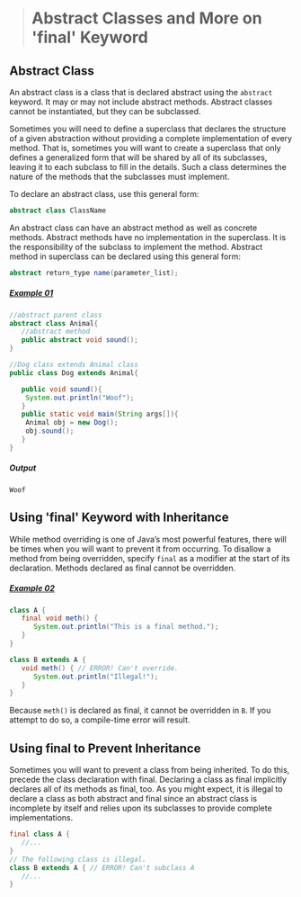 ># Abstract Classes and More on 'final' Keyword

## Abstract Class

An abstract class is a class that is declared abstract using the `abstract` keyword. It may or may not include abstract methods. Abstract classes cannot be instantiated, but they can be subclassed.

Sometimes you will need to define a superclass that declares the structure of a given abstraction without providing a complete implementation of every method. That is, sometimes you will want to create a superclass that only defines a generalized form that will be shared by all of its subclasses, leaving it to each subclass to fill in the details. Such a class determines the nature of the methods that the subclasses must implement.

To declare an abstract class, use this general form:

```java
abstract class ClassName
```

An abstract class can have an abstract method as well as concrete methods. Abstract methods have no implementation in the superclass. It is the responsibility of the subclass to implement the method. Abstract method in superclass can be declared using this general form:

```java
abstract return_type name(parameter_list);
```

##### [Example 01](../20-Examples/10-Inheritance/05-Abstract-Classes-and-More-on-final-Keyword/Example-01/)

```java
//abstract parent class
abstract class Animal{
   //abstract method
   public abstract void sound();
}
```

```java
//Dog class extends Animal class
public class Dog extends Animal{

   public void sound(){
	System.out.println("Woof");
   }
   public static void main(String args[]){
	Animal obj = new Dog();
	obj.sound();
   }
}
```

##### Output

    Woof


## Using 'final' Keyword with Inheritance

While method overriding is one of Java’s most powerful features, there will be times when you will want to prevent it from occurring. To disallow a method from being overridden, specify `final` as a modifier at the start of its declaration. Methods declared as final cannot be overridden.

##### [Example 02](../20-Examples/10-Inheritance/05-Abstract-Classes-and-More-on-final-Keyword/Example-02/)

```java
class A {
   final void meth() {
      System.out.println("This is a final method.");
   }
}
```

```java
class B extends A {
   void meth() { // ERROR! Can't override.
      System.out.println("Illegal!");
   }
}
```

Because `meth()` is declared as final, it cannot be overridden in `B`. If you attempt to do so, a compile-time error will result.

## Using final to Prevent Inheritance

Sometimes you will want to prevent a class from being inherited. To do this, precede the class declaration with final. Declaring a class as final implicitly declares all of its methods as final, too. As you might expect, it is illegal to declare a class as both abstract and final since an abstract class is incomplete by itself and relies upon its subclasses to provide complete implementations.

```java
final class A {
   //...
}
// The following class is illegal.
class B extends A { // ERROR! Can't subclass A
   //...
}
```

